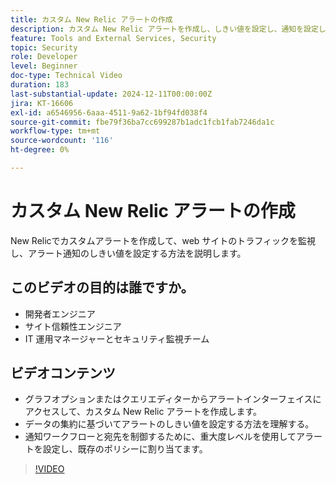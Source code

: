 ```yaml
---
title: カスタム New Relic アラートの作成
description: カスタム New Relic アラートを作成し、しきい値を設定し、通知を設定して、データを効果的に監視する方法を説明します。 サイトパフォーマンスの最適化に最適です。
feature: Tools and External Services, Security
topic: Security
role: Developer
level: Beginner
doc-type: Technical Video
duration: 183
last-substantial-update: 2024-12-11T00:00:00Z
jira: KT-16606
exl-id: a6546956-6aaa-4511-9a62-1bf94fd038f4
source-git-commit: fbe79f36ba7cc699287b1adc1fcb1fab7246da1c
workflow-type: tm+mt
source-wordcount: '116'
ht-degree: 0%

---
```


# カスタム New Relic アラートの作成

New Relicでカスタムアラートを作成して、web サイトのトラフィックを監視し、アラート通知のしきい値を設定する方法を説明します。

## このビデオの目的は誰ですか。

* 開発者エンジニア
* サイト信頼性エンジニア
* IT 運用マネージャーとセキュリティ監視チーム

## ビデオコンテンツ

* グラフオプションまたはクエリエディターからアラートインターフェイスにアクセスして、カスタム New Relic アラートを作成します。
* データの集約に基づいてアラートのしきい値を設定する方法を理解する。
* 通知ワークフローと宛先を制御するために、重大度レベルを使用してアラートを設定し、既存のポリシーに割り当てます。

>[!VIDEO](https://video.tv.adobe.com/v/3440772?learn=on&captions=jpn)

